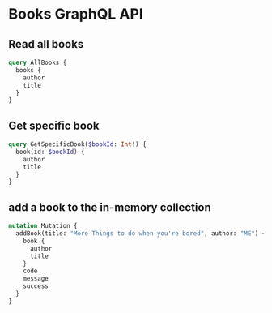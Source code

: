 # Books GraphQL API

## Read all books

```graphql
query AllBooks {
  books {
    author
    title
  }
}
```

## Get specific book

```graphql
query GetSpecificBook($bookId: Int!) {
  book(id: $bookId) {
    author
    title
  }
}
```

## add a book to the in-memory collection

```graphql
mutation Mutation {
  addBook(title: "More Things to do when you're bored", author: "ME") {
    book {
      author
      title
    }
    code
    message
    success
  }
}
```
